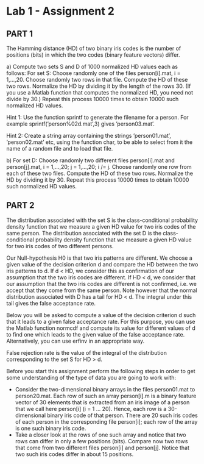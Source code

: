 # Lab 1 - Assignment 2

## PART 1
The Hamming distance (HD) of two binary iris codes is the number of positions (bits) in which the two codes (binary feature vectors) differ.

a) Compute two sets S and D of 1000 normalized HD values each as follows:
For set S: Choose randomly one of the files person[i].mat, i = 1,...,20. Choose randomly two rows in that file. Compute the HD of these two rows. Normalize the HD by dividing it by the length of the rows 30. (If you use a Matlab function that computes the normalized HD, you need not divide by 30.) Repeat this process 10000 times to obtain 10000 such normalized HD values.

Hint 1: Use the function sprintf to generate the filename for a person. For example sprintf(’person%02d.mat’,3) gives ’person03.mat’.

Hint 2: Create a string array containing the strings ’person01.mat’, ’person02.mat’ etc, using the function char, to be able to select from it the name of a random file and to load that file.

b) For set D: Choose randomly two different files person[i].mat and person[j].mat, i = 1,...,20; j = 1,...,20; i /= j. Choose randomly one row from each of these two files. Compute the HD of these two rows. Normalize the HD by dividing it by 30. Repeat this process 10000 times to obtain 10000 such normalized HD values.

## PART 2
The distribution associated with the set S is the class-conditional probability density function that we measure a given HD value for two iris codes of the same person. The distribution associated with the set D is the class-conditional probability density function that we measure a given HD value for two iris codes of two different persons.

Our Null-hypothesis H0 is that two iris patterns are different. We choose a given value of the decision criterion d and compare the HD between the two iris patterns to d. If d < HD, we consider this as confirmation of our assumption that the two iris codes are different. If HD < d, we consider that our assumption that the two iris codes are different is not confirmed, i.e. we accept that they come from the same person. Note however that the normal distribution associated with D has a tail for HD < d. The integral under this tail gives the false acceptance rate.

Below you will be asked to compute a value of the decision criterion d such that it leads to a given false acceptance rate. For this purpose, you can use the Matlab function normcdf and compute its value for different values of d to find one which leads to the given value of the false acceptance rate. Alternatively, you can use erfinv in an appropriate way.

False rejection rate is the value of the integral of the distribution corresponding to the set S for HD > d.

Before you start this assignment perform the following steps in order to get some understanding of the type of data you are going to work with:

 - Consider the two-dimensional binary arrays in the files person01.mat to person20.mat. Each row of such an array person[i].m is a binary feature vector of 30 elements that is extracted from an iris image of a person that we call here person[i] (i = 1 ... 20). Hence, each row is a 30-dimensional binary iris code of that person. There are 20 such iris codes of each person in the corresponding file person[i]; each row of the array is one such binary iris code.
 - Take a closer look at the rows of one such array and notice that two rows can differ in only a few positions (bits). Compare now two rows that come from two different files person[i] and person[j]. Notice that two such iris codes differ in about 15 positions.
